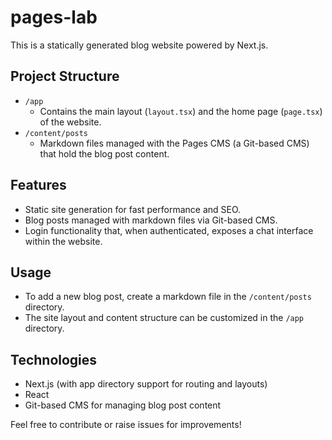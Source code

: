 # pages-lab

This is a statically generated blog website powered by Next.js.

## Project Structure

- `/app`
  - Contains the main layout (`layout.tsx`) and the home page (`page.tsx`) of the website.
- `/content/posts`
  - Markdown files managed with the Pages CMS (a Git-based CMS) that hold the blog post content.

## Features

- Static site generation for fast performance and SEO.
- Blog posts managed with markdown files via Git-based CMS.
- Login functionality that, when authenticated, exposes a chat interface within the website.

## Usage

- To add a new blog post, create a markdown file in the `/content/posts` directory.
- The site layout and content structure can be customized in the `/app` directory.

## Technologies

- Next.js (with app directory support for routing and layouts)
- React
- Git-based CMS for managing blog post content

Feel free to contribute or raise issues for improvements!